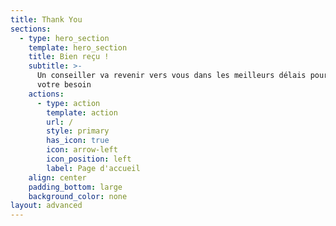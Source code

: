 ```yaml
---
title: Thank You
sections:
  - type: hero_section
    template: hero_section
    title: Bien reçu !
    subtitle: >-
      Un conseiller va revenir vers vous dans les meilleurs délais pour étudier
      votre besoin
    actions:
      - type: action
        template: action
        url: /
        style: primary
        has_icon: true
        icon: arrow-left
        icon_position: left
        label: Page d'accueil
    align: center
    padding_bottom: large
    background_color: none
layout: advanced
---
```

